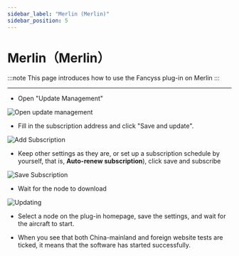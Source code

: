 ```yaml
---
sidebar_label: "Merlin (Merlin)"
sidebar_position: 5
---
```


# Merlin（Merlin）

:::note
This page introduces how to use the Fancyss plug-in on Merlin
:::

---

- Open "Update Management"

![Open update management][sub-setting]

- Fill in the subscription address and click "Save and update".

![Add Subscription][add-sub]

- Keep other settings as they are, or set up a subscription schedule by yourself, that is, **Auto-renew subscription**), click save and subscribe

![Save Subscription][save-update]

- Wait for the node to download

![Updating][updating]

- Select a node on the plug-in homepage, save the settings, and wait for the aircraft to start.

- When you see that both China-mainland and foreign website tests are ticked, it means that the software has started successfully.



[sub-setting]: https://cdn.jsdelivr.net/gh/LibCyber/docs-cdn@v1.1.0/assets/shadow-merlin/sub-setting.jpg "Open update management"
[add-sub]: https://cdn.jsdelivr.net/gh/LibCyber/docs-cdn@v1.1.0/assets/shadow-merlin/add-sub.jpg "Add Subscription"
[save-update]: https://cdn.jsdelivr.net/gh/LibCyber/docs-cdn@v1.1.0/assets/shadow-merlin/save-update.jpg "Save Subscription"
[updating]: https://cdn.jsdelivr.net/gh/LibCyber/docs-cdn@v1.1.0/assets/shadow-merlin/updating.jpg "Updating"